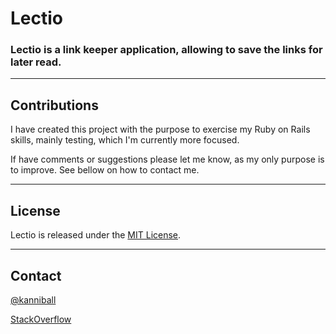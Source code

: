 Lectio
================

### Lectio is a link keeper application, allowing to save the links for later read.


-----------
Contributions
-----------
I have created this project with the purpose to exercise my Ruby on Rails skills,
mainly testing, which I'm currently more focused.

If have comments or suggestions please let me know, as my only purpose is to improve.
See bellow on how to contact me.

-----------
License
-----------

Lectio is released under the [MIT License](http://www.opensource.org/licenses/MIT).

-----------
Contact
-----------
[@kanniball](https://twitter.com/kanniball)

[StackOverflow](http://stackoverflow.com/users/1006863/paulo-fidalgo)
